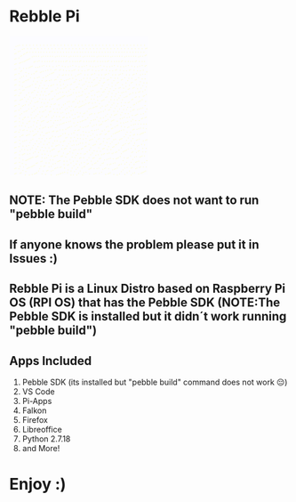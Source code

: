 <h1>Rebble Pi</h1>
<img src="Rebble Pi GIF.gif" alt="Showcase Logo" style="width:250px;height:250px;">
<h2>NOTE: The Pebble SDK does not want to run "pebble build"</h2>
<h2>If anyone knows the problem please put it in Issues :)</h2>
<h2>Rebble Pi is a Linux Distro based on Raspberry Pi OS (RPI OS) that has the Pebble SDK (NOTE:The Pebble SDK is installed but it didn´t work running "pebble build")</h2>
<h2>Apps Included</h2>
<ol>
  <li>Pebble SDK (its installed but "pebble build" command does not work 😔)</li>
  <li>VS Code</li>
  <li>Pi-Apps</li>
  <li>Falkon</li>
  <li>Firefox</li>
  <li>Libreoffice</li>
  <li>Python 2.7.18</li>
  <li>and More!</li>
</ol>
<h1>Enjoy :)</h1>
